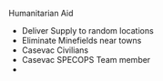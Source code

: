 
Humanitarian Aid
- Deliver Supply to random locations
- Eliminate Minefields near towns
- Casevac Civilians
- Casevac SPECOPS Team member
- 